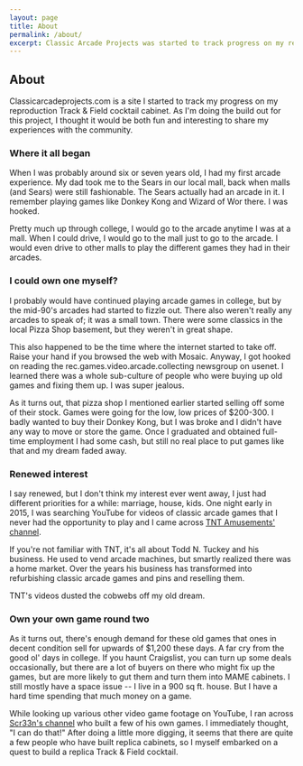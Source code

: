 ```yaml
---
layout: page
title: About
permalink: /about/
excerpt: Classic Arcade Projects was started to track progress on my reproduction Track & Field cocktail cabinet. I thought it would be fun to share my experiences with the community.
---
```


## About

Classicarcadeprojects.com is a site I started to track my progress on my reproduction Track & Field cocktail cabinet. As I'm doing the build out for this project, I thought it would be both fun and interesting to share my experiences with the community.

### Where it all began

When I was probably around six or seven years old, I had my first arcade experience. My dad took me to the Sears in our local mall, back when malls (and Sears) were still fashionable. The Sears actually had an arcade in it. I remember playing games like Donkey Kong and Wizard of Wor there. I was hooked.

Pretty much up through college, I would go to the arcade anytime I was at a mall. When I could drive, I would go to the mall just to go to the arcade. I would even drive to other malls to play the different games they had in their arcades.

### I could own one myself?

I probably would have continued playing arcade games in college, but by the mid-90's arcades had started to fizzle out. There also weren't really any arcades to speak of; it was a small town. There were some classics in the local Pizza Shop basement, but they weren't in great shape.

This also happened to be the time where the internet started to take off. Raise your hand if you browsed the web with Mosaic. Anyway, I got hooked on reading the rec.games.video.arcade.collecting newsgroup on usenet. I learned there was a whole sub-culture of people who were buying up old games and fixing them up. I was super jealous.

As it turns out, that pizza shop I mentioned earlier started selling off some of their stock. Games were going for the low, low prices of $200-300. I badly wanted to buy their Donkey Kong, but I was broke and I didn't have any way to move or store the game. Once I graduated and obtained full-time employment I had some cash, but still no real place to put games like that and my dream faded away.

### Renewed interest

I say renewed, but I don't think my interest ever went away, I just had different priorities for a while: marriage, house, kids. One night early in 2015, I was searching YouTube for videos of classic arcade games that I never had the opportunity to play and I came across [TNT Amusements' channel](https://www.youtube.com/user/tntamusements/videos).

If you're not familiar with TNT, it's all about Todd N. Tuckey and his business. He used to vend arcade machines, but smartly realized there was a home market. Over the years his business has transformed into refurbishing classic arcade games and pins and reselling them.

TNT's videos dusted the cobwebs off my old dream.

### Own your own game round two

As it turns out, there's enough demand for these old games that ones in decent condition sell for upwards of $1,200 these days. A far cry from the good ol' days in college. If you haunt Craigslist, you can turn up some deals occasionally, but there are a lot of buyers on there who might fix up the games, but are more likely to gut them and turn them into MAME cabinets. I still mostly have a space issue -- I live in a 900 sq ft. house. But I have a hard time spending that much money on a game.

While looking up various other video game footage on YouTube, I ran across [Scr33n's channel](https://www.youtube.com/user/scr33n73/videos) who built a few of his own games. I immediately thought, "I can do that!" After doing a little more digging, it seems that there are quite a few people who have built replica cabinets, so I myself embarked on a quest to build a replica Track & Field cocktail.